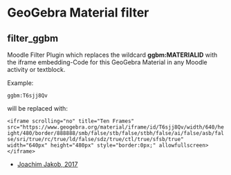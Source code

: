 # GeoGebra Material filter

## filter_ggbm

Moodle Filter Plugin which replaces the wildcard **ggbm:MATERIALID** with the iframe embedding-Code for this GeoGebra Material in any Moodle activity or textblock.

Example:

`ggbm:T6sjj8Qv` 

will be replaced with:

`<iframe scrolling="no" title="Ten Frames" src="https://www.geogebra.org/material/iframe/id/T6sjj8Qv/width/640/height/480/border/888888/smb/false/stb/false/stbh/false/ai/false/asb/false/sri/true/rc/true/ld/false/sdz/true/ctl/true/sfsb/true" width="640px" height="480px" style="border:0px;" allowfullscreen></iframe>`

  * [Joachim Jakob, 2017](https://quizdidaktik.de/moodle_plugins/)


